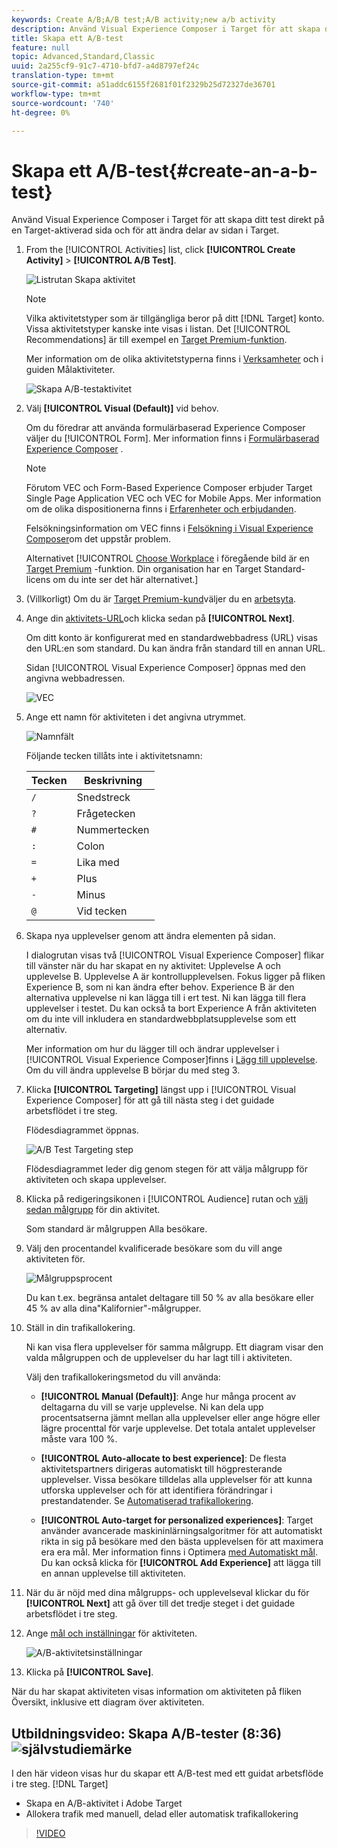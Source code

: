 ```yaml
---
keywords: Create A/B;A/B test;A/B activity;new a/b activity
description: Använd Visual Experience Composer i Target för att skapa ditt test direkt på en Target-aktiverad sida och för att ändra delar av sidan i Target.
title: Skapa ett A/B-test
feature: null
topic: Advanced,Standard,Classic
uuid: 2a255cf9-91c7-4710-bfd7-a4d8797ef24c
translation-type: tm+mt
source-git-commit: a51addc6155f2681f01f2329b25d72327de36701
workflow-type: tm+mt
source-wordcount: '740'
ht-degree: 0%

---
```



# Skapa ett A/B-test{#create-an-a-b-test}

Använd Visual Experience Composer i Target för att skapa ditt test direkt på en Target-aktiverad sida och för att ändra delar av sidan i Target.

1. From the [!UICONTROL Activities] list, click **[!UICONTROL Create Activity]** > **[!UICONTROL A/B Test]**.

   ![Listrutan Skapa aktivitet](/help/c-activities/t-test-ab/t-test-create-ab/assets/ab_select-new.png)

   >[!NOTE]
   >
   >Vilka aktivitetstyper som är tillgängliga beror på ditt [!DNL Target] konto. Vissa aktivitetstyper kanske inte visas i listan. Det [!UICONTROL Recommendations] är till exempel en [Target Premium-funktion](/help/c-intro/intro.md#premium).
   >
   >Mer information om de olika aktivitetstyperna finns i [Verksamheter](../../../c-activities/activities.md#concept_D317A95A1AB54674BA7AB65C7985BA03) och i guiden [](/help/c-activities/target-activities-guide.md)Målaktiviteter.

   ![Skapa A/B-testaktivitet](/help/c-activities/t-test-ab/t-test-create-ab/assets/create-ab.png)

1. Välj **[!UICONTROL Visual (Default)]** vid behov.

   Om du föredrar att använda formulärbaserad Experience Composer väljer du [!UICONTROL Form]. Mer information finns i [Formulärbaserad Experience Composer](/help/c-experiences/form-experience-composer.md) .

   >[!NOTE]
   >
   >Förutom VEC och Form-Based Experience Composer erbjuder Target Single Page Application VEC och VEC for Mobile Apps. Mer information om de olika dispositionerna finns i [Erfarenheter och erbjudanden](/help/c-experiences/experiences.md).
   >
   >Felsökningsinformation om VEC finns i [Felsökning i Visual Experience Composer](/help/c-experiences/c-visual-experience-composer/r-troubleshoot-composer/troubleshoot-composer.md)om det uppstår problem.
   >
   >Alternativet [!UICONTROL [Choose Workplace](/help/administrating-target/c-user-management/property-channel/property-channel.md) i föregående bild är en [Target Premium](/help/c-intro/intro.md) -funktion. Din organisation har en Target Standard-licens om du inte ser det här alternativet.]

1. (Villkorligt) Om du är [Target Premium-kund](/help/c-intro/intro.md#premium)väljer du en [arbetsyta](/help/administrating-target/c-user-management/property-channel/property-channel.md).

1. Ange din [aktivitets-URL](../../../c-activities/t-test-ab/t-test-create-ab/ab-activity-url.md#concept_D28549AAA0A14E3BB5F05F32BE8ABC90)och klicka sedan på **[!UICONTROL Next]**.

   Om ditt konto är konfigurerat med en standardwebbadress (URL) visas den URL:en som standard. Du kan ändra från standard till en annan URL.

   Sidan [!UICONTROL Visual Experience Composer] öppnas med den angivna webbadressen.

   ![VEC](/help/c-activities/t-test-ab/t-test-create-ab/assets/vec-new.png)

1. Ange ett namn för aktiviteten i det angivna utrymmet.

   ![Namnfält](/help/c-activities/t-test-ab/t-test-create-ab/assets/ab_newname-new.png)

   Följande tecken tillåts inte i aktivitetsnamn:

   | Tecken | Beskrivning |
   |--- |--- |
   | `/` | Snedstreck |
   | `?` | Frågetecken |
   | `#` | Nummertecken |
   | `:` | Colon |
   | `=` | Lika med |
   | `+` | Plus |
   | `-` | Minus |
   | `@` | Vid tecken |

1. Skapa nya upplevelser genom att ändra elementen på sidan.

   I dialogrutan visas två [!UICONTROL Visual Experience Composer] flikar till vänster när du har skapat en ny aktivitet: Upplevelse A och upplevelse B. Upplevelse A är kontrollupplevelsen. Fokus ligger på fliken Experience B, som ni kan ändra efter behov. Experience B är den alternativa upplevelse ni kan lägga till i ert test. Ni kan lägga till flera upplevelser i testet. Du kan också ta bort Experience A från aktiviteten om du inte vill inkludera en standardwebbplatsupplevelse som ett alternativ.

   Mer information om hur du lägger till och ändrar upplevelser i [!UICONTROL Visual Experience Composer]finns i [Lägg till upplevelse](../../../c-activities/t-test-ab/t-test-create-ab/ab-add-experience.md#task_454646F2895242D3B92DC395A0CE1A00). Om du vill ändra upplevelse B börjar du med steg 3.

1. Klicka **[!UICONTROL Targeting]** längst upp i [!UICONTROL Visual Experience Composer] för att gå till nästa steg i det guidade arbetsflödet i tre steg.

   Flödesdiagrammet öppnas.

   ![A/B Test Targeting step](/help/c-activities/t-test-ab/t-test-create-ab/assets/ab_flow-new.png)

   Flödesdiagrammet leder dig genom stegen för att välja målgrupp för aktiviteten och skapa upplevelser.
1. Klicka på redigeringsikonen i [!UICONTROL Audience] rutan och [välj sedan målgrupp](../../../c-activities/t-test-ab/t-test-create-ab/ab-audience.md#concept_A268236C1224451DB7844BF67F41A087) för din aktivitet.

   Som standard är målgruppen Alla besökare.

1. Välj den procentandel kvalificerade besökare som du vill ange aktiviteten för.

   ![Målgruppsprocent](/help/c-activities/t-test-ab/t-test-create-ab/assets/audperc-new.png)

   Du kan t.ex. begränsa antalet deltagare till 50 % av alla besökare eller 45 % av alla dina&quot;Kalifornier&quot;-målgrupper.

1. Ställ in din trafikallokering.

   Ni kan visa flera upplevelser för samma målgrupp. Ett diagram visar den valda målgruppen och de upplevelser du har lagt till i aktiviteten.

   Välj den trafikallokeringsmetod du vill använda:

   * **[!UICONTROL Manual (Default)]**: Ange hur många procent av deltagarna du vill se varje upplevelse. Ni kan dela upp procentsatserna jämnt mellan alla upplevelser eller ange högre eller lägre procenttal för varje upplevelse. Det totala antalet upplevelser måste vara 100 %.

   * **[!UICONTROL Auto-allocate to best experience]**: De flesta aktivitetspartners dirigeras automatiskt till högpresterande upplevelser. Vissa besökare tilldelas alla upplevelser för att kunna utforska upplevelser och för att identifiera förändringar i prestandatender. Se [Automatiserad trafikallokering](../../../c-activities/automated-traffic-allocation/automated-traffic-allocation.md#concept_A1407678796B4C569E94CBA8A9F7F5D4).

   * **[!UICONTROL Auto-target for personalized experiences]**: Target använder avancerade maskininlärningsalgoritmer för att automatiskt rikta in sig på besökare med den bästa upplevelsen för att maximera era era mål. Mer information finns i Optimera [med Automatiskt mål](../../../c-activities/auto-target-to-optimize.md#concept_67779E5B7F67427A97D7EA2A6FB919B3).
   Du kan också klicka för **[!UICONTROL Add Experience]** att lägga till en annan upplevelse till aktiviteten.

1. När du är nöjd med dina målgrupps- och upplevelseval klickar du för **[!UICONTROL Next]** att gå över till det tredje steget i det guidade arbetsflödet i tre steg.

1. Ange [mål och inställningar](../../../c-activities/t-test-ab/t-test-create-ab/ab-goals-and-settings.md#reference_B25389FD6F3A4989801E740364B089CC) för aktiviteten.

   ![A/B-aktivitetsinställningar](/help/c-activities/t-test-ab/t-test-create-ab/assets/ab_settings-new.png)

1. Klicka på **[!UICONTROL Save]**.

När du har skapat aktiviteten visas information om aktiviteten på fliken Översikt, inklusive ett diagram över aktiviteten.

## Utbildningsvideo: Skapa A/B-tester (8:36) ![självstudiemärke](/help/assets/tutorial.png)

I den här videon visas hur du skapar ett A/B-test med ett guidat arbetsflöde i tre steg. [!DNL Target]

* Skapa en A/B-aktivitet i Adobe Target
* Allokera trafik med manuell, delad eller automatisk trafikallokering

>[!VIDEO](https://video.tv.adobe.com/v/17391)
